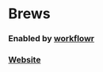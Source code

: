 # Brews

### Enabled by [workflowr](https://github.com/jdblischak/workflowr)

### [Website](https://sam-widmayer.github.io/Brews/index.html)

